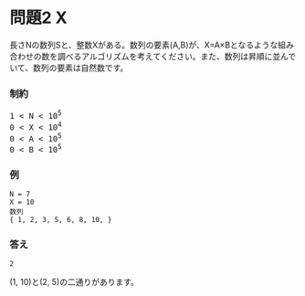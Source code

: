 # 問題2 X

長さNの数列Sと、整数Xがある。数列の要素(A,B)が、X=A×Bとなるような組み合わせの数を調べるアルゴリズムを考えてください。また、数列は昇順に並んでいて、数列の要素は自然数です。

### 制約
<pre>
1 < N < 10<sup>5</sup>  
0 < X < 10<sup>4</sup>  
0 < A < 10<sup>5</sup>  
0 < B < 10<sup>5</sup>
</pre>

### 例
```
N = 7
X = 10
数列
{ 1, 2, 3, 5, 6, 8, 10, }
```

### 答え
```
2
```
(1, 10)と(2, 5)の二通りがあります。
